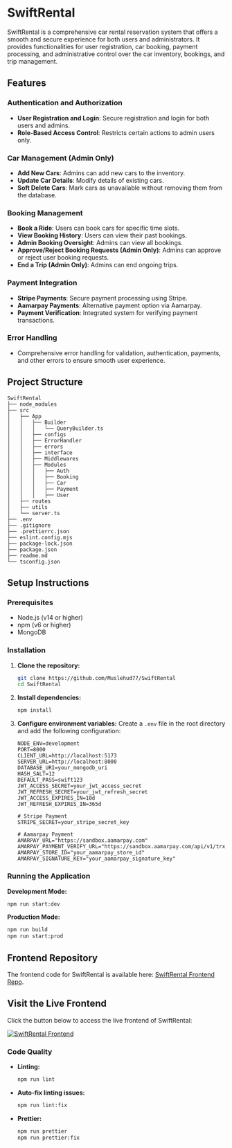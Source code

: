 

# SwiftRental

SwiftRental is a comprehensive car rental reservation system that offers a smooth and secure experience for both users and administrators. It provides functionalities for user registration, car booking, payment processing, and administrative control over the car inventory, bookings, and trip management.

## Features

### Authentication and Authorization
- **User Registration and Login**: Secure registration and login for both users and admins.
- **Role-Based Access Control**: Restricts certain actions to admin users only.

### Car Management (Admin Only)
- **Add New Cars**: Admins can add new cars to the inventory.
- **Update Car Details**: Modify details of existing cars.
- **Soft Delete Cars**: Mark cars as unavailable without removing them from the database.

### Booking Management
- **Book a Ride**: Users can book cars for specific time slots.
- **View Booking History**: Users can view their past bookings.
- **Admin Booking Oversight**: Admins can view all bookings.
- **Approve/Reject Booking Requests (Admin Only)**: Admins can approve or reject user booking requests.
- **End a Trip (Admin Only)**: Admins can end ongoing trips.

### Payment Integration
- **Stripe Payments**: Secure payment processing using Stripe.
- **Aamarpay Payments**: Alternative payment option via Aamarpay.
- **Payment Verification**: Integrated system for verifying payment transactions.

### Error Handling
- Comprehensive error handling for validation, authentication, payments, and other errors to ensure smooth user experience.

## Project Structure

```
SwiftRental
├── node_modules
├── src
│   ├── App
│   │   ├── Builder
│   │   │   └── QueryBuilder.ts
│   │   ├── configs
│   │   ├── ErrorHandler
│   │   ├── errors
│   │   ├── interface
│   │   ├── Middlewares
│   │   ├── Modules
│   │   │   ├── Auth
│   │   │   ├── Booking
│   │   │   ├── Car
│   │   │   ├── Payment
│   │   │   ├── User
│   ├── routes
│   ├── utils
│   └── server.ts
├── .env
├── .gitignore
├── .prettierrc.json
├── eslint.config.mjs
├── package-lock.json
├── package.json
├── readme.md
└── tsconfig.json
```

## Setup Instructions

### Prerequisites
- Node.js (v14 or higher)
- npm (v6 or higher)
- MongoDB

### Installation

1. **Clone the repository:**
   ```bash
   git clone https://github.com/Muslehud77/SwiftRental
   cd SwiftRental
   ```

2. **Install dependencies:**
   ```bash
   npm install
   ```

3. **Configure environment variables:**
   Create a `.env` file in the root directory and add the following configuration:

   ```env
   NODE_ENV=development
   PORT=8000
   CLIENT_URL=http://localhost:5173
   SERVER_URL=http://localhost:8000
   DATABASE_URI=your_mongodb_uri
   HASH_SALT=12
   DEFAULT_PASS=swift123
   JWT_ACCESS_SECRET=your_jwt_access_secret
   JWT_REFRESH_SECRET=your_jwt_refresh_secret
   JWT_ACCESS_EXPIRES_IN=10d
   JWT_REFRESH_EXPIRES_IN=365d

   # Stripe Payment
   STRIPE_SECRET=your_stripe_secret_key

   # Aamarpay Payment
   AMARPAY_URL="https://sandbox.aamarpay.com"
   AMARPAY_PAYMENT_VERIFY_URL="https://sandbox.aamarpay.com/api/v1/trxcheck/request.php"
   AMARPAY_STORE_ID="your_aamarpay_store_id"
   AMARPAY_SIGNATURE_KEY="your_aamarpay_signature_key"
   ```

### Running the Application

**Development Mode:**
```bash
npm run start:dev
```

**Production Mode:**
```bash
npm run build
npm run start:prod
```

## Frontend Repository

The frontend code for SwiftRental is available here: [SwiftRental Frontend Repo](https://github.com/Muslehud77/SwiftRental-client).

## Visit the Live Frontend

Click the button below to access the live frontend of SwiftRental:

[![SwiftRental Frontend](https://img.shields.io/badge/Visit-Frontend-brightgreen)](https://swiftrental.vercel.app/)

### Code Quality

- **Linting:**
  ```bash
  npm run lint
  ```

- **Auto-fix linting issues:**
  ```bash
  npm run lint:fix
  ```

- **Prettier:**
  ```bash
  npm run prettier
  npm run prettier:fix
  ```

